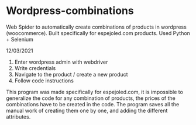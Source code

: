 # Wordpress-combinations
Web Spider to automatically create combinations of products in wordpress (woocommerce). Built specifically for espejoled.com products. Used Python + Selenium

12/03/2021

1. Enter wordpress admin with webdriver
2. Write credentials
3. Navigate to the product / create a new product
4. Follow code instructions

This program was made specifically for espejoled.com, it is impossible to generalize the code for any combination of products, the prices of the combinations have to be created in the code. The program saves all the manual work of creating them one by one, and adding the different attributes.
